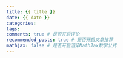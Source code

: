 ```yaml
---
title: {{ title }}
date: {{ date }}
categories:
tags:
comments: true # 是否开启评论
recommended_posts: true # 是否开启文章推荐
mathjax: false # 是否开启渲染MathJax数学公式
---
```



<!---more--->
